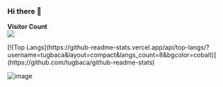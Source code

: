 ### Hi there 👋 <p align="left"> 
  <b>Visitor Count</b><br>
  <img src="https://profile-counter.glitch.me/tugbaca/count.svg" />
</p>
[![Top Langs](https://github-readme-stats.vercel.app/api/top-langs/?username=tugbaca&layout=compact&langs_count=8&bgcolor=cobalt)](https://github.com/tugbaca/github-readme-stats)

![image](https://github.com/saadeghi/saadeghi/blob/master/dino.gif)







